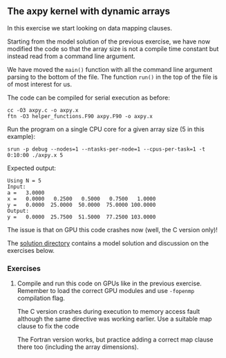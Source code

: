 <!--
SPDX-FileCopyrightText: 2025 CSC - IT Center for Science Ltd. <www.csc.fi>

SPDX-License-Identifier: CC-BY-4.0
-->

## The axpy kernel with dynamic arrays

In this exercise we start looking on data mapping clauses.

Starting from the model solution of the previous exercise, we have now modified the code so that
the array size is not a compile time constant but instead read from a command line argument.

We have moved the `main()` function with all the command line argument parsing
to the bottom of the file. The function `run()` in the top of the file is of most interest for us.

The code can be compiled for serial execution as before:

    cc -O3 axpy.c -o axpy.x
    ftn -O3 helper_functions.F90 axpy.F90 -o axpy.x

Run the program on a single CPU core for a given array size (5 in this example):

    srun -p debug --nodes=1 --ntasks-per-node=1 --cpus-per-task=1 -t 0:10:00 ./axpy.x 5

Expected output:

    Using N = 5
    Input:
    a =   3.0000
    x =   0.0000   0.2500   0.5000   0.7500   1.0000
    y =   0.0000  25.0000  50.0000  75.0000 100.0000
    Output:
    y =   0.0000  25.7500  51.5000  77.2500 103.0000

The issue is that on GPU this code crashes now (well, the C version only)!

The [solution directory](solution/) contains a model solution and discussion on the exercises below.

### Exercises

1. Compile and run this code on GPUs like in the previous exercise.
   Remember to load the correct GPU modules and use `-fopenmp` compilation flag.

   The C version crashes during execution to memory access fault although
   the same directive was working earlier. Use a suitable map clause to fix the code

   The Fortran version works, but practice adding a correct map clause there too
   (including the array dimensions).
